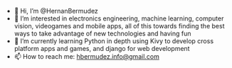 - 👋 Hi, I’m @HernanBermudez
- 👀 I’m interested in electronics engineering, machine learning, computer vision, videogames and mobile apps, all of this towards finding the best ways to take advantage of new technologies and having fun 
- 🌱 I’m currently learning Python in depth using Kivy to develop cross platform apps and games, and django for web development
- 📫 How to reach me: hbermudez.info@gmail.com

<!---
HernanBermudez/HernanBermudez is a ✨ special ✨ repository because its `README.md` (this file) appears on your GitHub profile.
You can click the Preview link to take a look at your changes.
--->

